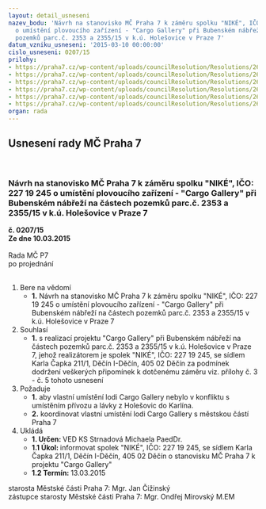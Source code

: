 ```yaml
---
layout: detail_usneseni
nazev_bodu: 'Návrh na stanovisko MČ Praha 7 k záměru spolku "NIKÉ", IČO: 227 19 245
  o umístění plovoucího zařízení - "Cargo Gallery" při Bubenském nábřeží na částech
  pozemků parc.č. 2353 a 2355/15 v k.ú. Holešovice v Praze 7'
datum_vzniku_usneseni: '2015-03-10 00:00:00'
cislo_usneseni: 0207/15
prilohy:
- https://praha7.cz/wp-content/uploads/councilResolution/Resolutions/26641/13-15-m15d_cargo_stanovisko_mc_praha_7.doc
- https://praha7.cz/wp-content/uploads/councilResolution/Resolutions/26641/13-15-dopis_cargo_gallery_dopis_9_2_2015.pdf
- https://praha7.cz/wp-content/uploads/councilResolution/Resolutions/26641/13-15-intern%c3%ad_sd%c4%9blen%c3%ad_str%c3%a1nsk%c3%bd_oruav_plovouc%c3%ad_za%c5%99%c3%adzen%c3%ad_.pdf
- https://praha7.cz/wp-content/uploads/councilResolution/Resolutions/26641/13-15-intern%c3%ad_sd%c4%9blen%c3%ad_horsk%c3%a1_o%c5%bep_plovouc%c3%ad_za%c5%99%c3%adzen%c3%ad_.pdf
- https://praha7.cz/wp-content/uploads/councilResolution/Resolutions/26641/13-15-intern%c3%ad_sd%c4%9blen%c3%ad_vit%c3%a1skov%c3%a1_odo__plovouc%c3%ad_za%c5%99%c3%adzen%c3%ad_.pdf
- https://praha7.cz/wp-content/uploads/councilResolution/Resolutions/26641/13-15-sr_nike.pdf
organ: rada
---
```

<div id="ucUsn_pList" class="usn">
	<span><h2>Usnesení rady MČ Praha 7 </h2>
<br></span><div class="standBody">
<span><h3>Návrh na stanovisko MČ Praha 7 k záměru spolku "NIKÉ", IČO: 227 19 245 o umístění plovoucího zařízení - "Cargo Gallery" při Bubenském nábřeží na částech pozemků parc.č. 2353 a 2355/15 v k.ú. Holešovice v Praze 7</h3></span><div class="center">
		<strong>č. 0207/15</strong><br>
	</div>
<div class="center">
		<strong>Ze dne 10.03.2015</strong><br><br>
	</div>Rada MČ P7<br> po projednání<br><br><ol>
<li>Bere na vědomí<ul><li>
<strong>1.</strong> Návrh na stanovisko MČ Praha 7 k záměru spolku "NIKÉ", IČO: 227 19 245 o umístění plovoucího zařízení - "Cargo Gallery" při Bubenském nábřeží na částech pozemků parc.č. 2353 a 2355/15 v k.ú. Holešovice v Praze 7</li></ul>
</li>
<li>Souhlasí<ul><li>
<strong>1.</strong> s realizací projektu "Cargo Gallery" při Bubenském nábřeží na částech pozemků parc.č. 2353 a 2355/15 v k.ú. Holešovice v Praze 7, jehož realizátorem je spolek "NIKÉ", IČO: 227 19 245, se sídlem Karla Čapka 211/1, Děčín I-Děčín, 405 02 Děčín za podmínek dodržení veškerých připomínek k dotčenému záměru viz. přílohy č. 3 - č. 5 tohoto usnesení</li></ul>
</li>
<li>Požaduje<ul>
<li>
<strong>1.</strong> aby vlastní umístění lodi Cargo Gallery nebylo v konfliktu s umístěním přívozu  a lávky z Holešovic do Karlína.</li>
<li>
<strong>2.</strong> koordinovat vlastní umístění lodi Cargo Gallery s městskou částí Praha 7        </li>
</ul>
</li>
<li>Ukládá<ul>
<li>
<strong>1. Určen: </strong>VED KS Strnadová Michaela PaedDr.</li>
<li>
<strong>1.1 Úkol: </strong>informovat spolek "NIKÉ", IČO: 227 19 245, se sídlem Karla Čapka 211/1, Děčín I-Děčín, 405 02 Děčín o stanovisku MČ Praha 7 k projektu "Cargo Gallery" </li>
<li>
<strong>1.2 Termín: </strong>13.03.2015</li>
</ul>
</li>
</ol>starosta Městské části Praha 7: Mgr. Jan Čižinský<br>zástupce starosty Městské části Praha 7: Mgr. Ondřej Mirovský M.EM 
</div>
</div>